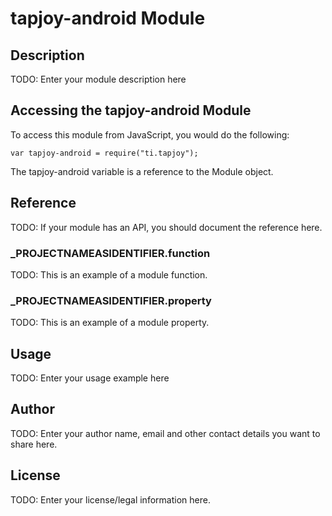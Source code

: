 # tapjoy-android Module

## Description

TODO: Enter your module description here

## Accessing the tapjoy-android Module

To access this module from JavaScript, you would do the following:

	var tapjoy-android = require("ti.tapjoy");

The tapjoy-android variable is a reference to the Module object.	

## Reference

TODO: If your module has an API, you should document
the reference here.

### ___PROJECTNAMEASIDENTIFIER__.function

TODO: This is an example of a module function.

### ___PROJECTNAMEASIDENTIFIER__.property

TODO: This is an example of a module property.

## Usage

TODO: Enter your usage example here

## Author

TODO: Enter your author name, email and other contact
details you want to share here. 

## License

TODO: Enter your license/legal information here.
